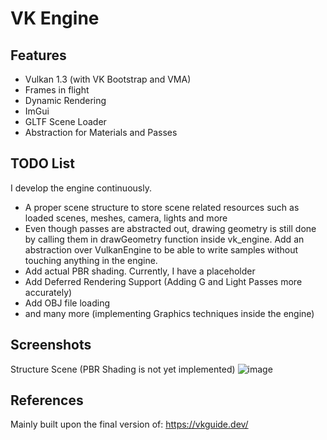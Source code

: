 ﻿# VK Engine

## Features
- Vulkan 1.3 (with VK Bootstrap and VMA)
- Frames in flight
- Dynamic Rendering
- ImGui
- GLTF Scene Loader
- Abstraction for Materials and Passes

## TODO List
I develop the engine continuously.

- A proper scene structure to store scene related resources such as loaded scenes, meshes, camera, lights and more
- Even though passes are abstracted out, drawing geometry is still done by calling them in drawGeometry function inside vk_engine. Add an abstraction over VulkanEngine to be able to write samples without touching anything in the engine.
- Add actual PBR shading. Currently, I have a placeholder 
- Add Deferred Rendering Support (Adding G and Light Passes more accurately)
- Add OBJ file loading
- and many more (implementing Graphics techniques inside the engine)

## Screenshots

Structure Scene (PBR Shading is not yet implemented)
![image](https://github.com/user-attachments/assets/88583114-87c6-4939-9380-0d9246d9ecc8)

## References
Mainly built upon the final version of: https://vkguide.dev/

